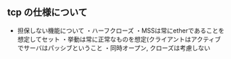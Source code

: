 ## tcp の仕様について
 - 担保しない機能について
・ハーフクローズ
・MSSは常にetherであることを想定してセット
・挙動は常に正常なものを想定(クライアントはアクティブでサーバはパッシブということ
・同時オープン, クローズは考慮しない
